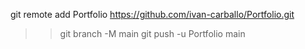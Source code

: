 git remote add Portfolio https://github.com/ivan-carballo/Portfolio.git
>> git branch -M main
>> git push -u Portfolio main